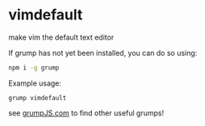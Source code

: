 
# vimdefault
make vim the default text editor

If grump has not yet been installed, you can do so using:
```bash
npm i -g grump
```

Example usage:
```
grump vimdefault
```

see [grumpJS.com](https://grumpjs.com) to find other useful grumps!
